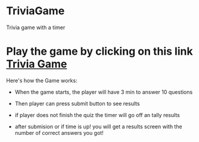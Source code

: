 # TriviaGame
Trivia game with a timer


# Play the game by clicking on this link [Trivia Game](http://delacue.com/TriviaGame/) #

 Here's how the Game works:

   * When the game starts, the player will have 3 min to answer 10 questions

   * Then player can press submit button to see results

   * if player does not finish the quiz the timer will go off an tally results

   * after submision or if time is up! you will get a results screen with the number of correct answers you got!
